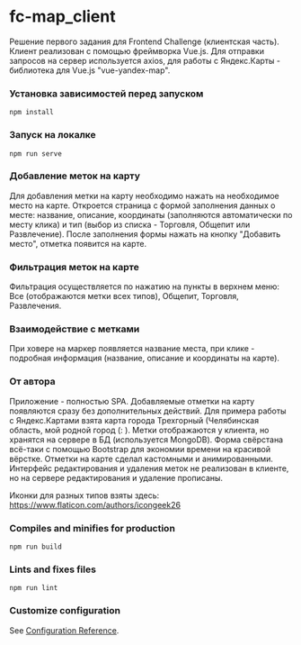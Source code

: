 # fc-map_client
Решение первого задания для Frontend Challenge (клиентская часть). Клиент реализован с помощью фреймворка Vue.js. Для отправки запросов на сервер используется axios, для работы с Яндекс.Карты - библиотека для Vue.js "vue-yandex-map".

### Установка зависимостей перед запуском
```
npm install
```

### Запуск на локалке
```
npm run serve
```

### Добавление меток на карту
Для добавления метки на карту необходимо нажать на необходимое место на карте. Откроется страница с формой заполнения данных о месте: название, описание, координаты (заполняются автоматически по месту клика) и тип (выбор из списка - Торговля, Общепит или Развлечение). После заполнения формы нажать на кнопку "Добавить место", отметка появится на карте.

### Фильтрация меток на карте
Фильтрация осуществляется по нажатию на пункты в верхнем меню: Все (отображаются метки всех типов), Общепит, Торговля, Развлечения.

### Взаимодействие с метками
При ховере на маркер появляется название места, при клике - подробная информация (название, описание и координаты на карте).

### От автора
Приложение - полностью SPA. Добавляемые отметки на карту появляются сразу без дополнительных действий. Для примера работы с Яндекс.Картами взята карта города Трехгорный (Челябинская область, мой родной город (: ). Метки отображаются у клиента, но хранятся на сервере в БД (используется MongoDB). Форма свёрстана всё-таки с помощью Bootstrap для экономии времени на красивой вёрстке. Отметки на карте сделал кастомными и анимированными. Интерфейс редактирования и удаления меток не реализован в клиенте, но на сервере редактирования и удаление прописаны.

Иконки для разных типов взяты здесь: https://www.flaticon.com/authors/icongeek26

### Compiles and minifies for production
```
npm run build
```

### Lints and fixes files
```
npm run lint
```

### Customize configuration
See [Configuration Reference](https://cli.vuejs.org/config/).
